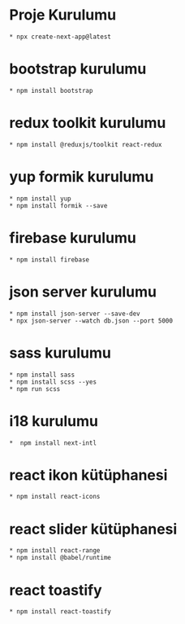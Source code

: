 # Proje Kurulumu

    * npx create-next-app@latest

# bootstrap kurulumu

    * npm install bootstrap

# redux toolkit kurulumu

    * npm install @reduxjs/toolkit react-redux

# yup formik kurulumu

    * npm install yup
    * npm install formik --save

# firebase kurulumu

    * npm install firebase

# json server kurulumu

    * npm install json-server --save-dev
    * npx json-server --watch db.json --port 5000

# sass kurulumu

    * npm install sass
    * npm install scss --yes
    * npm run scss

# i18 kurulumu

    *  npm install next-intl

# react ikon kütüphanesi

    * npm install react-icons

# react slider kütüphanesi

    * npm install react-range
    * npm install @babel/runtime

# react toastify

    * npm install react-toastify

